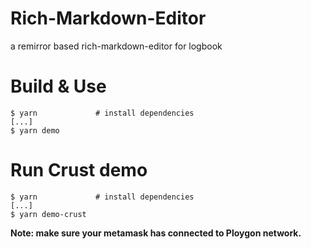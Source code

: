# Rich-Markdown-Editor

a remirror based rich-markdown-editor for logbook

# Build & Use


    $ yarn             # install dependencies
    [...]
    $ yarn demo

# Run Crust demo

    $ yarn             # install dependencies
    [...]
    $ yarn demo-crust

**Note: make sure your metamask has connected to Ploygon network.**
